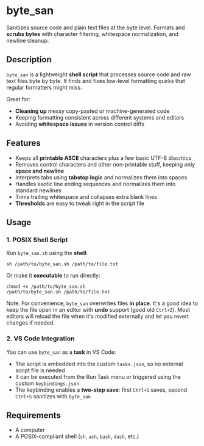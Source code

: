 # byte_san

Sanitizes source code and plain text files at the byte level.
Formats and **scrubs bytes** with character filtering, whitespace normalization, and newline cleanup.

## Description

`byte_san` is a lightweight **shell script** that processes source code and raw text files byte by byte.
It finds and fixes low-level formatting quirks that regular formatters might miss.

Great for:

* **Cleaning up** messy copy-pasted or machine-generated code
* Keeping formatting consistent across different systems and editors
* Avoiding **whitespace issues** in version control diffs

## Features

* Keeps all **printable ASCII** characters plus a few basic UTF-8 diacritics
* Removes control characters and other non-printable stuff, keeping only **space and newline**
* Interprets tabs using **tabstop logic** and normalizes them into spaces
* Handles exotic line ending sequences and normalizes them into standard newlines
* Trims trailing whitespace and collapses extra blank lines
* **Thresholds** are easy to tweak right in the script file

## Usage

### 1. POSIX Shell Script

Run `byte_san.sh` using the **shell**:

```
sh /path/to/byte_san.sh /path/to/file.txt
```

Or make it **executable** to run directly:

```
chmod +x /path/to/byte_san.sh
/path/to/byte_san.sh /path/to/file.txt
```

Note: For convenience, `byte_san` overwrites files **in place**.
It's a good idea to keep the file open in an editor with **undo** support (good old `Ctrl+Z`).
Most editors will reload the file when it's modified externally and let you revert changes if needed.

### 2. VS Code Integration

You can use `byte_san` as a **task** in VS Code:

* The script is embedded into the custom `tasks.json`, so no external script file is needed
* It can be executed from the Run Task menu or triggered using the custom `keybindings.json`
* The keybinding enables a **two-step save**: first `Ctrl+S` saves, second `Ctrl+S` sanitizes with `byte_san`

## Requirements

* A computer
* A POSIX-compliant shell (`sh`, `ash`, `bash`, `dash`, etc.)

